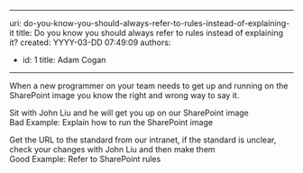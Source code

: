 

---
uri: do-you-know-you-should-always-refer-to-rules-instead-of-explaining-it
title: Do you know you should always refer to rules instead of explaining it?
created: YYYY-03-DD 07:49:09
authors:
  - id: 1
    title: Adam Cogan
---




<span class='intro'> <p>​When a new programmer on your team needs to get up and running on the SharePoint image you know the right and wrong way to say it.</p><div class="ms-rteCustom-GreyBox">Sit with John Liu and he will get you up on our SharePoint image ​​​</div>
<span class="ms-rteCustom-FigureBad">Bad Example&#58; Explain how to run the SharePoint image</span>
<div class="ms-rteCustom-GreyBox">​Get the URL to the standard from our intranet, if the standard is unclear, check your changes with John Liu and​​ then make them</div>
​<span class="ms-rteCustom-FigureGood">Good Example&#58; Refer to SharePoint rules</span> </span>




